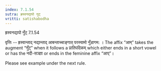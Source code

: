 ```yaml
---
index: 7.1.54
sutra: ह्रस्वनद्यापो नुट्
vritti: satishabodha
---
```



 ह्रस्वनद्यापो नुँट् 7.1.54 


वृत्तिः -- ह्रस्वान्ताद् नद्यान्ताद् आबन्ताच्चाङ्गात् परस्यामो नुँडागम: । The affix “आम्” takes the augment “नुँट्” when it follows a प्रातिपदिकम् which either ends in a short vowel or has the नदी-सञ्ज्ञा or ends in the feminine affix “आप्”। 


Please see example under the next rule. 


